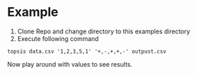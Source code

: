 # Example
1. Clone Repo and change directory to this examples directory
2. Execute following command
```
topsis data.csv '1,2,3,5,1' '+,-,+,+,-' outpust.csv
```
Now play around with values to see results.
